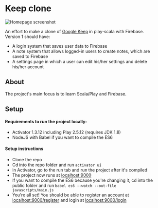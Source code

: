 # Keep clone

![Homepage screenshot](https://github.com/rafaelklaessen/keep-clone/raw/master/screenshots/homepage.jpg "Homepage")

An effort to make a clone of [Google Keep](https://keep.google.com) in play-scala with Firebase.
Version 1 should have:

- A login system that saves user data to Firebase
- A note system that allows logged-in users to create notes, which are saved to Firebase
- A settings page in which a user can edit his/her settings and delete his/her account

## About
The project's main focus is to learn Scala/Play and Firebase.

## Setup

#### Requirements to run the project locally:
- Activator 1.3.12 including Play 2.5.12 (requires JDK 1.8)
- NodeJS with Babel if you want to compile the ES6

#### Setup instructions
- Clone the repo
- Cd into the repo folder and run `activator ui`
- In Activator, go to the run tab and run the project after it's compiled
- The project now runs at [localhost:9000](http://localhost:9000)
- If you want to compile the ES6 because you're changing it, cd into the public folder and run `babel es6 --watch --out-file javascripts/main.js`
- You're all set! You should be able to register an account at [localhost:9000/register](http://localhost:9000/register) and login at [localhost:9000/login](http://localhost:9000/login)
